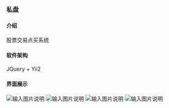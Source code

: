 ### 私盘

#### 介绍
股票交易点买系统

#### 软件架构
JQuery + Yii2

#### 界面展示
![输入图片说明](https://images.gitee.com/uploads/images/2019/0225/093140_7ee68215_1804453.jpeg "index_sp.jpg")
![输入图片说明](https://images.gitee.com/uploads/images/2019/0225/093155_705d8f9b_1804453.jpeg "quote_sp.jpg")
![输入图片说明](https://images.gitee.com/uploads/images/2019/0225/093216_910a5472_1804453.jpeg "transaction_sp.jpg")
![输入图片说明](https://images.gitee.com/uploads/images/2019/0225/093227_1513e7b5_1804453.jpeg "user_sp.jpg")
